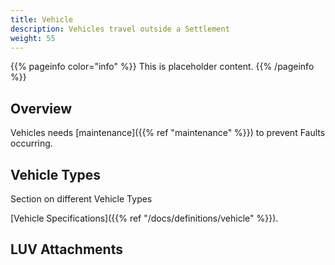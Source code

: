 ```yaml
---
title: Vehicle
description: Vehicles travel outside a Settlement
weight: 55
---
```

{{% pageinfo color="info" %}}
This is placeholder content.
{{% /pageinfo %}}

## Overview

Vehicles needs [maintenance]({{% ref "maintenance" %}}) to prevent Faults occurring.

## Vehicle Types
Section on different Vehicle Types

[Vehicle Specifications]({{% ref "/docs/definitions/vehicle" %}}).

## LUV Attachments
